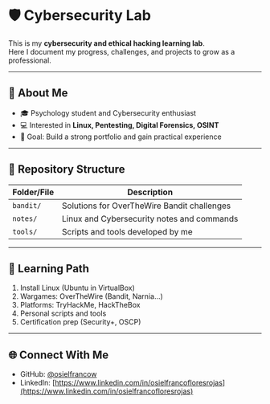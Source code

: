 # 🛡️ Cybersecurity Lab

This is my **cybersecurity and ethical hacking learning lab**.  
Here I document my progress, challenges, and projects to grow as a professional.  

---

## 📜 About Me
- 🎓 Psychology student and Cybersecurity enthusiast  
- 💻 Interested in **Linux, Pentesting, Digital Forensics, OSINT**  
- 🎯 Goal: Build a strong portfolio and gain practical experience  

---

## 📂 Repository Structure
| Folder/File                | Description                                         |
|----------------------------|-----------------------------------------------------|
| `bandit/`                  | Solutions for OverTheWire Bandit challenges         |
| `notes/`                   | Linux and Cybersecurity notes and commands          |
| `tools/`                   | Scripts and tools developed by me                   |

---

## 🚀 Learning Path
1. Install Linux (Ubuntu in VirtualBox)  
2. Wargames: OverTheWire (Bandit, Narnia...)  
3. Platforms: TryHackMe, HackTheBox  
4. Personal scripts and tools  
5. Certification prep (Security+, OSCP)  

---

## 🌐 Connect With Me
- GitHub: [@osielfrancow](https://github.com/osielfrancow)  
- LinkedIn: [https://www.linkedin.com/in/osielfrancofloresrojas](https://www.linkedin.com/in/osielfrancofloresrojas)
